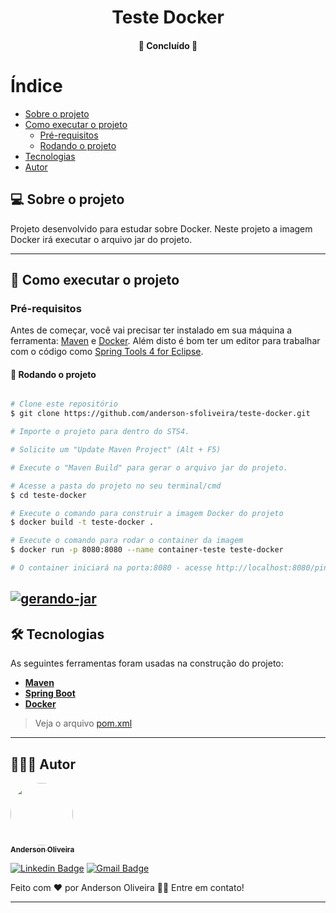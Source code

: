 <h1 align="center">
  Teste Docker
</h1>

<h4 align="center">
	🚧 Concluído 🚧
</h4>

# Índice

<!--ts-->

- [Sobre o projeto](#-sobre-o-projeto)
- [Como executar o projeto](#-como-executar-o-projeto)
  - [Pré-requisitos](#pré-requisitos)
  - [Rodando o projeto](#user-content--rodando-o-projeto)
- [Tecnologias](#-tecnologias)
- [Autor](#-autor)
<!--te-->

## 💻 Sobre o projeto

Projeto desenvolvido para estudar sobre Docker. Neste projeto a imagem Docker irá executar o arquivo jar do projeto.

---

## 🚀 Como executar o projeto

### Pré-requisitos

Antes de começar, você vai precisar ter instalado em sua máquina a ferramenta:
[Maven](https://maven.apache.org/) e [Docker](https://www.docker.com/).
Além disto é bom ter um editor para trabalhar com o código como [Spring Tools 4 for Eclipse](https://spring.io/tools/).

#### 🎲 Rodando o projeto

```bash

# Clone este repositório
$ git clone https://github.com/anderson-sfoliveira/teste-docker.git

# Importe o projeto para dentro do STS4.

# Solicite um "Update Maven Project" (Alt + F5)

# Execute o "Maven Build" para gerar o arquivo jar do projeto.

# Acesse a pasta do projeto no seu terminal/cmd
$ cd teste-docker

# Execute o comando para construir a imagem Docker do projeto
$ docker build -t teste-docker .

# Execute o comando para rodar o container da imagem
$ docker run -p 8080:8080 --name container-teste teste-docker

# O container iniciará na porta:8080 - acesse http://localhost:8080/ping

```
<a href="https://imgbb.com/"><img src="https://i.ibb.co/VY2jkpJ/gerando-jar.png" alt="gerando-jar" border="0"></a><br />
---

## 🛠 Tecnologias

As seguintes ferramentas foram usadas na construção do projeto:

- **[Maven](https://maven.apache.org/)**
- **[Spring Boot](https://spring.io/projects/spring-boot/)**
- **[Docker](https://www.docker.com/)**

> Veja o arquivo [pom.xml](https://github.com/anderson-sfoliveira/teste-docker/blob/main/pom.xml)

---

## 👨🏽‍💻 Autor

<a href="https://www.linkedin.com/in/anderson-sfoliveira/">
 <img style="border-radius: 50%;" src="https://avatars.githubusercontent.com/u/2175235?s=400&u=432d3456eb62f2df111abdccd667976321f6f74a&v=4" width="100px;" alt=""/>
 <br />
 <sub><b>Anderson Oliveira</b></sub></a> <a href="https://www.linkedin.com/in/anderson-sfoliveira/" title="Anderson Oliveira"></a>
 <br />

[![Linkedin Badge](https://img.shields.io/badge/-Anderson-blue?style=flat-square&logo=Linkedin&logoColor=white&link=https://www.linkedin.com/in/anderson-sfoliveira/)](https://www.linkedin.com/in/anderson-sfoliveira/)
[![Gmail Badge](https://img.shields.io/badge/-anderson.sfoliveira@gmail.com-c14438?style=flat-square&logo=Gmail&logoColor=white&link=mailto:anderson.sfoliveira@gmail.com)](mailto:anderson.sfoliveira@gmail.com)

Feito com ❤️ por Anderson Oliveira 👋🏽 Entre em contato!

---
